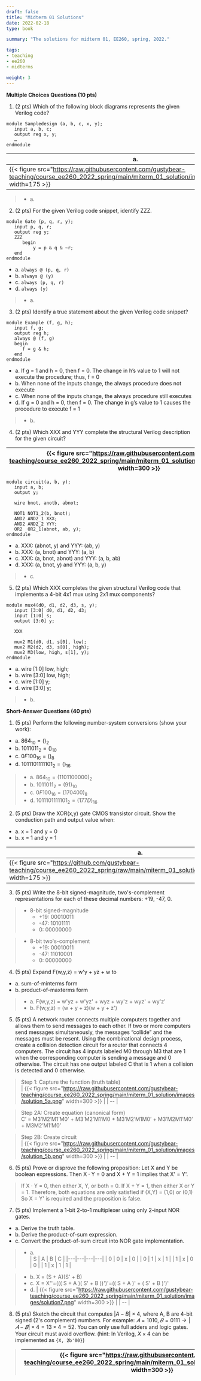 ```yaml
---
draft: false
title: "Midterm 01 Solutions"
date: 2022-02-18
type: book

summary: "The solutions for midterm 01, EE260, spring, 2022."

tags:
- teaching
- ee260
- midterms

weight: 3
---
```


**Multiple Choices Questions (10 pts)**

1) (2 pts) Which of the following block diagrams represents the given Verilog code?
```
module Sampledesign (a, b, c, x, y);
   input a, b, c;
   output reg x, y;
   …
endmodule
```
| a. | b. | c. | d. |
| --| --| --| --| 
| {{< figure src="https://raw.githubusercontent.com/gustybear-teaching/course_ee260_2022_spring/main/miterm_01_solution/images/problem_1a.png" width=175 >}} | {{< figure src="https://raw.githubusercontent.com/gustybear-teaching/course_ee260_2022_spring/main/miterm_01_solution/images/problem_1b.png" width=175 >}} | {{< figure src="https://raw.githubusercontent.com/gustybear-teaching/course_ee260_2022_spring/main/miterm_01_solution/images/problem_1c.png" width=175 >}} | {{< figure src="https://raw.githubusercontent.com/gustybear-teaching/course_ee260_2022_spring/main/miterm_01_solution/images/problem_1d.png" width=175 >}} |

> - a.

2) (2 pts) For the given Verilog code snippet, identify ZZZ.

```
module Gate (p, q, r, y);
   input p, q, r;
   output reg y;
   ZZZ
      begin
          y = p & q & ~r;
   end
endmodule
```
- a. `always @ (p, q, r)`
- b. `always @ (y)`
- c. `always (p, q, r)`
- d. `always (y)`

> - a.

3) (2 pts) Identify a true statement about the given Verilog code snippet?

```
module Example (f, g, h);
   input f, g;
   output reg h;
   always @ (f, g)
   begin
      f = g & h;
   end
endmodule
```

- a. If g = 1 and h = 0, then f = 0. The change in h’s value to 1 will not execute the procedure; thus, f = 0
- b. When none of the inputs change, the always procedure does not execute
- c. When none of the inputs change, the always procedure still executes
- d. If g = 0 and h = 0, then f = 0. The change in g’s value to 1 causes the procedure to execute f = 1

> - b.

4) (2 pts) Which XXX and YYY complete the structural Verilog description for the given circuit?

| {{< figure src="https://raw.githubusercontent.com/gustybear-teaching/course_ee260_2022_spring/main/miterm_01_solution/images/problem_4.png" width=300 >}} |
| -- |

```
module circuit(a, b, y);
   input a, b;
   output y;

   wire bnot, anotb, abnot;

   NOT1 NOT1_2(b, bnot);
   AND2 AND2_1 XXX;
   AND2 AND2_2 YYY;
   OR2  OR2_1(abnot, ab, y);
endmodule
```
- a. XXX: (abnot, y) and YYY: (ab, y)
- b. XXX: (a, bnot) and YYY: (a, b)
- c. XXX: (a, bnot, abnot) and YYY: (a, b, ab)
- d. XXX: (a, bnot, y) and YYY: (a, b, y)

> - c.

5) (2 pts) 
Which XXX completes the given structural Verilog code that implements a 4-bit 4x1 mux using 2x1 mux components?

```
module mux4(d0, d1, d2, d3, s, y); 
   input [3:0] d0, d1, d2, d3; 
   input [1:0] s; 
   output [3:0] y; 

   XXX

   mux2 M1(d0, d1, s[0], low); 
   mux2 M2(d2, d3, s[0], high); 
   mux2 M3(low, high, s[1], y); 
endmodule
```
- a. wire [1:0] low, high;
- b. wire [3:0] low, high;
- c. wire [1:0] y;
- d. wire [3:0] y;

> - b.

**Short-Answer Questions (40 pts)**

1) (5 pts) Perform the following number-system conversions (show your work):
  - a. $864_{10} = ()_{2}$
  - b. $1011011_{2} = ()_{10}$
  - c. $0F100_{16} = ()_{8}$
  - d. $1011101111101_{2} = ()_{16}$

> - a. $864_{10} = (1101100000)_{2}$
> - b. $1011011_{2} = (91)_{10}$
> - c. $0F100_{16} = (170400)_{8}$
> - d. $1011101111101_{2} = (177D)_{16}$

2) (5 pts) Draw the XOR(x,y) gate CMOS transistor circuit. Show the conduction path and output value when: 
  - a. x = 1 and y = 0
  - b. x = 1 and y = 1

| a. | b. |
| --| --|
| {{< figure src="https://github.com/gustybear-teaching/course_ee260_2022_spring/raw/main/miterm_01_solution/images/solution_ab.jpg" width=175 >}} | {{< figure src="https://raw.githubusercontent.com/gustybear-teaching/course_ee260_2022_spring/main/miterm_01_solution/images/solution_ad.jpg" width=175 >}} |

3) (5 pts) Write the 8-bit signed-magnitude, two's-complement representations for each of these decimal numbers: +19, -47, 0.

> - 8-bit signed-magnitude
>   - +19: 00010011
>   - -47: 10101111
>   -   0: 00000000

> - 8-bit two's-complement
>   - +19: 00010011
>   - -47: 11010001
>   -   0: 00000000

4) (5 pts) Expand F(w,y,z) = w'y + yz + w to 
  - a. sum-of-minterms form
  - b. product-of-maxterms form

> - a. F(w,y,z) = w'yz + w'yz' + wyz + wy'z + wyz' + wy'z'
> - b. F(w,y,z) = (w + y + z)(w + y + z')

5) (5 pts) A network router connects multiple computers together and allows them to send messages to each other. If two or more computers send messages simultaneously, the messages “collide” and the messages must be resent. Using the combinational design process, create a collision detection circuit for a router that connects 4 computers. The circuit has 4 inputs labeled M0 through M3 that are 1 when the corresponding computer is sending a message and 0 otherwise. The circuit has one output labeled C that is 1 when a collision is detected and 0 otherwise.

> Step 1: Capture the function (truth table)  
> | {{< figure src="https://raw.githubusercontent.com/gustybear-teaching/course_ee260_2022_spring/main/miterm_01_solution/images/solution_5a.png" width=300 >}} |
> | -- |

> Step 2A: Create equation (canonical form)  
> C’ = M3’M2’M1’M0’ + M3’M2’M1’M0 + M3’M2’M1M0’ + M3’M2M1’M0’ + M3M2’M1’M0’  

> Step 2B: Create circuit  
> | {{< figure src="https://raw.githubusercontent.com/gustybear-teaching/course_ee260_2022_spring/main/miterm_01_solution/images/solution_5b.png" width=300 >}} |
> | -- |

6) (5 pts) Prove or disprove the following proposition: Let X and Y be boolean expressions. Then X · Y = 0 and X + Y = 1 implies that X' = Y'.

> If X · Y = 0, then either X, Y, or both = 0.
> If X + Y = 1, then either X or Y = 1.
> Therefore, both equations are only satisfied if (X,Y) = (1,0) or (0,1)
> So X = Y' is required and the proposition is false.

7) (5 pts) Implement a 1-bit 2-to-1 multiplexer using only 2-input NOR gates.
  - a. Derive the truth table.
  - b. Derive the product-of-sum expression.
  - c. Convert the product-of-sum circuit into NOR gate implementation.

> - a.  
> | S | A | B | C |
> |---|---|---|---|
> | 0 | 0 | x | 0 |
> | 0 | 1 | x | 1 |
> | 1 | x | 0 | 0 |
> | 1 | x | 1 | 1 |

> - b. X = (S + A)(S' + B)
> - c. X = X''=((( S + A )( S' + B ))')'=(( S + A )' + ( S' + B )')'  
> - d.
> | {{< figure src="https://raw.githubusercontent.com/gustybear-teaching/course_ee260_2022_spring/main/miterm_01_solution/images/solution7.png" width=300 >}} |
> | -- |

8) (5 pts) Sketch the circuit that computes $|A - B| × 4$, where A, B are 4-bit signed (2's complement) numbers. For example: $𝐴 = 1010, 𝐵 = 0111 \rightarrow |𝐴 − 𝐵| \times 4 = 13 \times 4 = 52$. You can only use full adders and logic gates. Your circuit must avoid overflow. (hint: In Verilog, $X \times 4$ can be implemented as `{X, 2b'00}`)

> | {{< figure src="https://raw.githubusercontent.com/gustybear-teaching/course_ee260_2022_spring/main/miterm_01_solution/images/solution8.png" width=300 >}} |
> | -- |
